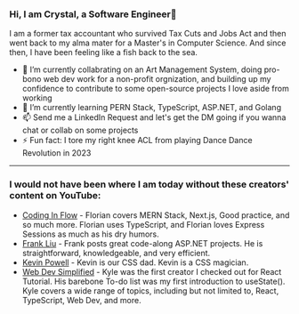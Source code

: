 ### Hi, I am Crystal, a Software Engineer👋

I am a former tax accountant who survived Tax Cuts and Jobs Act and then went back to my alma mater for a Master's in Computer Science. And since then, I have been feeling like a fish back to the sea.

- 🔭 I’m currently collabrating on an Art Management System, doing pro-bono web dev work for a non-profit orgnization, and building up my confidence to contribute to some open-source projects I love aside from working
- 🌱 I’m currently learning PERN Stack, TypeScript, ASP.NET, and Golang
- 📫 Send me a LinkedIn Request and let's get the DM going if you wanna chat or collab on some projects
- ⚡ Fun fact: I tore my right knee ACL from playing Dance Dance Revolution in 2023
<hr>

### I would not have been where I am today without these creators' content on YouTube:
- [Coding In Flow](https://www.youtube.com/@codinginflow) - Florian covers MERN Stack, Next.js, Good practice, and so much more. Florian uses TypeScript, and Florian loves Express Sessions as much as his dry humors.
- [Frank Liu](https://www.youtube.com/@FrankLiuSoftware/) - Frank posts great code-along ASP.NET projects. He is straightforward, knowledgeable, and very efficient. 
- [Kevin Powell](https://www.youtube.com/@KevinPowell) - Kevin is our CSS dad. Kevin is a CSS magician.
- [Web Dev Simplified](https://www.youtube.com/@WebDevSimplified) - Kyle was the first creator I checked out for React Tutorial. His barebone To-do list was my first introduction to useState(). Kyle covers a wide range of topics, including but not limited to, React, TypeScript, Web Dev, and more.

